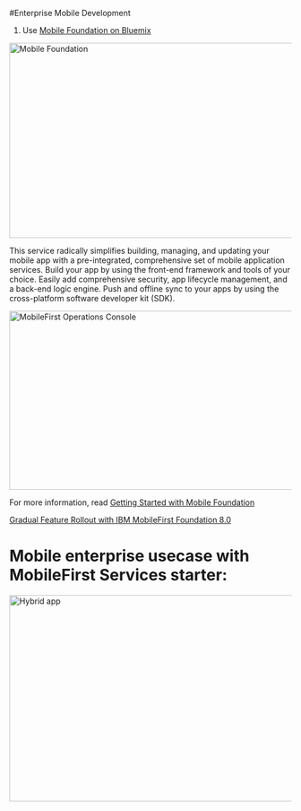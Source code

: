 #Enterprise Mobile Development

1)  Use <a href="https://console.ng.bluemix.net/catalog/services/mobile-foundation/">Mobile Foundation on Bluemix</a><p>

<a data-flickr-embed="true"  href="https://www.flickr.com/photos/dpu/29050351724/in/dateposted-public/" title="Mobile Foundation"><img src="https://c5.staticflickr.com/9/8453/29050351724_87ae13bfb6_z.jpg" width="640" height="348" alt="Mobile Foundation"></a><script async src="//embedr.flickr.com/assets/client-code.js" charset="utf-8"></script><p>

This service radically simplifies building, managing, and updating your mobile app with a pre-integrated, comprehensive set of mobile application services. Build your app by using the front-end framework and tools of your choice. Easily add comprehensive security, app lifecycle management, and a back-end logic engine. Push and offline sync to your apps by using the cross-platform software developer kit (SDK).<p>

<a data-flickr-embed="true"  href="https://www.flickr.com/photos/dpu/29677542065/in/dateposted-public/" title="MobileFirst Operations Console"><img src="https://c2.staticflickr.com/9/8064/29677542065_7b5eaa736a_z.jpg" width="640" height="319" alt="MobileFirst Operations Console"></a><script async src="//embedr.flickr.com/assets/client-code.js" charset="utf-8"></script>

For more information, read <a href="https://console.ng.bluemix.net/docs/services/mobilefoundation/index.html">Getting Started with Mobile Foundation</a>

<a href="https://youtu.be/OsfWxKXv7jo">Gradual Feature Rollout with IBM MobileFirst Foundation 8.0 </a>

# Mobile enterprise usecase with MobileFirst Services starter:

<img src="https://c3.staticflickr.com/9/8388/28737251394_b0b8d4213e_z.jpg" width="640" height="368" alt="Hybrid app">
